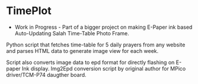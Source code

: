 # TimePlot 

- Work in Progress - Part of a bigger project on making E-Paper ink based Auto-Updating Salah Time-Table Photo Frame.

Python script that fetches time-table for 5 daily prayers from any website and parses HTML data to generate image view for each week.

Script also converts image data to epd format for directly flashing on E-paper Ink display.
Img2Epd conversion script by original author for MPico driver/TCM-P74 daugther board. 
